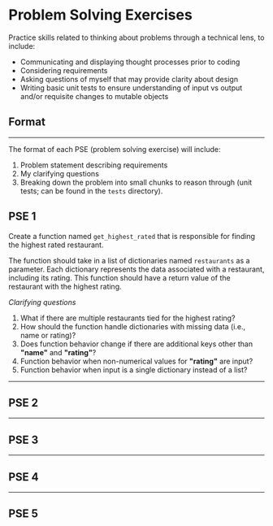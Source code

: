 # Problem Solving Exercises 
Practice skills related to thinking about problems through a technical lens, to include:  
* Communicating and displaying thought processes prior to coding
* Considering requirements 
* Asking questions of myself that may provide clarity about design
* Writing basic unit tests to ensure understanding of input vs output and/or requisite changes to mutable objects  

## Format 
---  

The format of each PSE (problem solving exercise) will include: 
1. Problem statement describing requirements
2. My clarifying questions
3. Breaking down the problem into small chunks to reason through (unit tests; can be found in the `tests` directory).  


## **PSE 1**  

Create a function named `get_highest_rated` that is responsible for finding the highest rated restaurant.  

The function should take in a list of dictionaries named `restaurants` as a parameter. Each dictionary represents the data associated with a restaurant, including its rating. This function should have a return value of the restaurant with the highest rating.  

*Clarifying questions*  

1. What if there are multiple restaurants tied for the highest rating?
2. How should the function handle dictionaries with missing data (i.e., name or rating)?
3. Does function behavior change if there are additional keys other than **"name"** and **"rating"**?
4. Function behavior when non-numerical values for **"rating"** are input?
5. Function behavior when input is a single dictionary instead of a list?  

---  

## **PSE 2**  

---  

## **PSE 3**  

---  

## **PSE 4**  

---  

## **PSE 5**  

